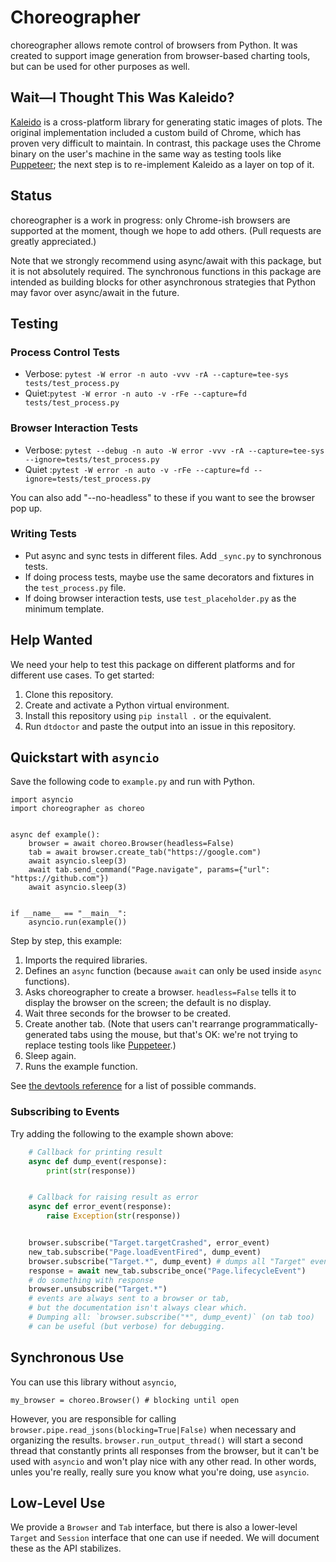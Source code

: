 # Choreographer

choreographer allows remote control of browsers from Python.
It was created to support image generation from browser-based charting tools,
but can be used for other purposes as well.

## Wait—I Thought This Was Kaleido?

[Kaleido][kaleido] is a cross-platform library for generating static images of plots.
The original implementation included a custom build of Chrome,
which has proven very difficult to maintain.
In contrast,
this package uses the Chrome binary on the user's machine
in the same way as testing tools like [Puppeteer][puppeteer];
the next step is to re-implement Kaleido as a layer on top of it.

## Status

choreographer is a work in progress:
only Chrome-ish browsers are supported at the moment,
though we hope to add others.
(Pull requests are greatly appreciated.)

Note that we strongly recommend using async/await with this package,
but it is not absolutely required.
The synchronous functions in this package are intended as building blocks
for other asynchronous strategies that Python may favor over async/await in the future.

## Testing

### Process Control Tests

- Verbose: `pytest -W error -n auto -vvv -rA --capture=tee-sys tests/test_process.py`
- Quiet:`pytest -W error -n auto -v -rFe --capture=fd tests/test_process.py`

### Browser Interaction Tests

- Verbose: `pytest --debug -n auto -W error -vvv -rA --capture=tee-sys --ignore=tests/test_process.py`
- Quiet :`pytest -W error -n auto -v -rFe --capture=fd --ignore=tests/test_process.py`

You can also add "--no-headless" to these if you want to see the browser pop up.

### Writing Tests

-   Put async and sync tests in different files. Add `_sync.py` to synchronous tests.
-   If doing process tests, maybe use the same decorators and fixtures in the `test_process.py` file.
-   If doing browser interaction tests, use `test_placeholder.py` as the minimum template.

## Help Wanted

We need your help to test this package on different platforms
and for different use cases.
To get started:

1.  Clone this repository.
1.  Create and activate a Python virtual environment.
1.  Install this repository using `pip install .` or the equivalent.
1.  Run `dtdoctor` and paste the output into an issue in this repository.

## Quickstart with `asyncio`

Save the following code to `example.py` and run with Python.

```
import asyncio
import choreographer as choreo


async def example():
    browser = await choreo.Browser(headless=False)
    tab = await browser.create_tab("https://google.com")
    await asyncio.sleep(3)
    await tab.send_command("Page.navigate", params={"url": "https://github.com"})
    await asyncio.sleep(3)


if __name__ == "__main__":
    asyncio.run(example())
```

Step by step, this example:

1.  Imports the required libraries.
1.  Defines an `async` function
    (because `await` can only be used inside `async` functions).
1.  Asks choreographer to create a browser.
    `headless=False` tells it to display the browser on the screen;
    the default is no display.
1.  Wait three seconds for the browser to be created.
1.  Create another tab.
    (Note that users can't rearrange programmatically-generated tabs using the mouse,
    but that's OK: we're not trying to replace testing tools like [Puppeteer][puppeteer].)
1.  Sleep again.
1.  Runs the example function.

See [the devtools reference][devtools-ref] for a list of possible commands.

### Subscribing to Events

Try adding the following to the example shown above:

```python
    # Callback for printing result
    async def dump_event(response):
        print(str(response))


    # Callback for raising result as error
    async def error_event(response):
        raise Exception(str(response))


    browser.subscribe("Target.targetCrashed", error_event)
    new_tab.subscribe("Page.loadEventFired", dump_event)
    browser.subscribe("Target.*", dump_event) # dumps all "Target" events
    response = await new_tab.subscribe_once("Page.lifecycleEvent")
    # do something with response
    browser.unsubscribe("Target.*")
    # events are always sent to a browser or tab,
    # but the documentation isn't always clear which.
    # Dumping all: `browser.subscribe("*", dump_event)` (on tab too)
    # can be useful (but verbose) for debugging.
```

## Synchronous Use

You can use this library without `asyncio`,

```
my_browser = choreo.Browser() # blocking until open
```

However,
you are responsible for calling `browser.pipe.read_jsons(blocking=True|False)` when necessary
and organizing the results.
`browser.run_output_thread()` will start a second thread that constantly prints all responses from the browser,
but it can't be used with `asyncio` and won't play nice with any other read.
In other words,
unles you're really, really sure you know what you're doing,
use `asyncio`.

## Low-Level Use

We provide a `Browser` and `Tab` interface,
but there is also a lower-level `Target` and `Session` interface that one can use if needed.
We will document these as the API stabilizes.

[devtools-ref]: https://chromedevtools.github.io/devtools-protocol/
[kaleido]: https://pypi.org/project/kaleido/
[puppeteer]: https://pptr.dev/
